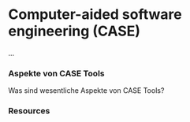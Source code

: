 # Computer-aided software engineering (CASE)

...

### Aspekte von CASE Tools

Was sind wesentliche Aspekte von CASE Tools?

### Resources
